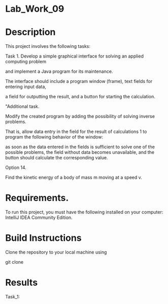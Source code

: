 # Lab_Work_09
# Description

This project involves the following tasks:

Task 1. Develop a simple graphical interface for solving an applied computing problem

and implement a Java program for its maintenance.

The interface should include a program window (frame), text fields for entering input data,

a field for outputting the result, and a button for starting the calculation.

"Additional task.

Modify the created program by adding the possibility of solving inverse problems.

That is, allow data entry in the field for the result of calculations 1 to program the following behavior of the window:

as soon as the data entered in the fields is sufficient to solve one of the possible problems, the field without data becomes unavailable, and the button should calculate
the corresponding value.

Option 14.

Find the kinetic energy of a body of mass m moving at a speed v.
# Requirements.

To run this project, you must have the following installed on your computer: IntelliJ IDEA Community Edition.

# Build Instructions
Clone the repository to your local machine using 

git clone
# Results
Task_1: <br>
